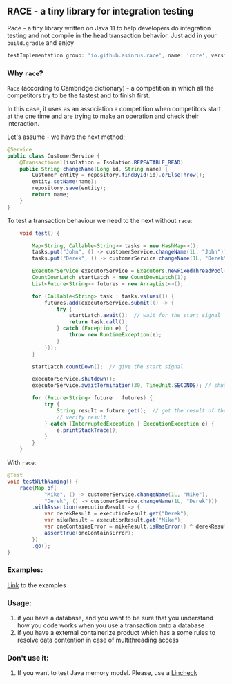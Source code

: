 ## RACE - a tiny library for integration testing

Race - a tiny library written on Java 11 to help developers do integration testing and not compile in the head 
transaction behavior.
Just add in your `build.gradle` and enjoy 
```groovy
testImplementation group: 'io.github.asinrus.race', name: 'core', version: '1.0.0'
```

### Why `race`?
`Race` (according to Cambridge dictionary) - a competition in which all the competitors try to be the fastest and to 
finish first. 

In this case, it uses as an association a competition when competitors start at the one time and are trying to 
make an operation and check their interaction.

Let's assume - we have the next method: 
```java
@Service
public class CustomerService {
    @Transactional(isolation = Isolation.REPEATABLE_READ)
    public String changeName(Long id, String name) {
        Customer entity = repository.findById(id).orElseThrow();
        entity.setName(name);
        repository.save(entity);
        return name;
    }
}
```
To test a transaction behaviour we need to the next without `race`:
```java
    void test() {

        Map<String, Callable<String>> tasks = new HashMap<>();
        tasks.put("John", () -> customerService.changeName(1L, "John"));
        tasks.put("Derek", () -> customerService.changeName(1L, "Derek"));

        ExecutorService executorService = Executors.newFixedThreadPool(tasks.size());
        CountDownLatch startLatch = new CountDownLatch(1);
        List<Future<String>> futures = new ArrayList<>();

        for (Callable<String> task : tasks.values()) {
            futures.add(executorService.submit(() -> {
                try {
                    startLatch.await();  // wait for the start signal
                    return task.call();
                } catch (Exception e) {
                    throw new RuntimeException(e);
                }
            }));
        }

        startLatch.countDown();  // give the start signal

        executorService.shutdown(); 
        executorService.awaitTermination(30, TimeUnit.SECONDS); // shut down the executor service

        for (Future<String> future : futures) {
            try {
                String result = future.get();  // get the result of the task
                // verify result
            } catch (InterruptedException | ExecutionException e) {
                e.printStackTrace();
            }
        }
    }
```

With `race`:

```java
@Test
void testWithNaming() {
    race(Map.of(
            "Mike", () -> customerService.changeName(1L, "Mike"),
            "Derek", () -> customerService.changeName(1L, "Derek")))
        .withAssertion(executionResult -> {
            var derekResult = executionResult.get("Derek");
            var mikeResult = executionResult.get("Mike");
            var oneContainsError = mikeResult.isHasError() ^ derekResult.isHasError();
            assertTrue(oneContainsError);
        })
        .go();
}
```

### Examples:
[Link](https://github.com/Asinrus/race-examples) to the examples 

### Usage:
1. if you have a database, and you want to be sure that you
understand how you code works when you use a transaction onto a database
2. if you have a external containerize product which has a some rules to resolve data contention in case of 
   multithreading access


### Don't use it: 
1. If you want to test Java memory model. Please, use a [Lincheck](https://github.com/JetBrains/lincheck)
